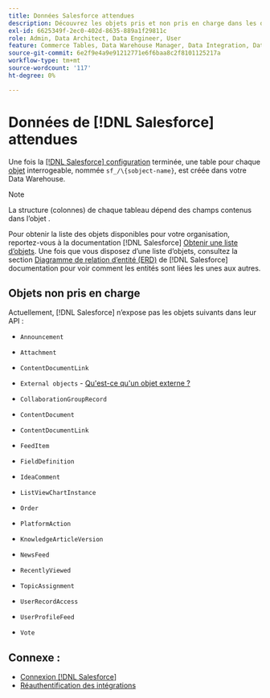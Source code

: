 ```yaml
---
title: Données Salesforce attendues
description: Découvrez les objets pris et non pris en charge dans les données Salesforce.
exl-id: 6625349f-2ec0-402d-8635-889a1f29811c
role: Admin, Data Architect, Data Engineer, User
feature: Commerce Tables, Data Warehouse Manager, Data Integration, Data Import/Export
source-git-commit: 6e2f9e4a9e91212771e6f6baa8c2f8101125217a
workflow-type: tm+mt
source-wordcount: '117'
ht-degree: 0%

---
```


# Données de [!DNL Salesforce] attendues

Une fois la [[!DNL Salesforce] configuration](../integrations/salesforce.md) terminée, une table pour chaque [objet](https://developer.salesforce.com/docs/atlas.en-us.object_reference.meta/object_reference/sforce_api_objects_concepts.htm) interrogeable, nommée `sf_/\{sobject-name}`, est créée dans votre Data Warehouse.

>[!NOTE]
>
>La structure (colonnes) de chaque tableau dépend des champs contenus dans l’objet .

Pour obtenir la liste des objets disponibles pour votre organisation, reportez-vous à la documentation [!DNL Salesforce] [Obtenir une liste d’objets](https://developer.salesforce.com/docs/atlas.en-us.api_rest.meta/api_rest/dome_describeGlobal.htm). Une fois que vous disposez d’une liste d’objets, consultez la section [Diagramme de relation d’entité (ERD)](https://developer.salesforce.com/docs/atlas.en-us.object_reference.meta/object_reference/sforce_api_erd_knowledge.htm) de [!DNL Salesforce] documentation pour voir comment les entités sont liées les unes aux autres.

## Objets non pris en charge

Actuellement, [!DNL Salesforce] n’expose pas les objets suivants dans leur API :

* `Announcement`
* `Attachment`
* `ContentDocumentLink`
* `External objects` - [Qu&#39;est-ce qu&#39;un objet externe ?](https://developer.salesforce.com/docs/atlas.en-us.object_reference.meta/object_reference/sforce_api_objects_external_objects.htm)
* `CollaborationGroupRecord`
* `ContentDocument`
* `ContentDocumentLink`
* `FeedItem`
* `FieldDefinition`
* `IdeaComment`
* `ListViewChartInstance`
* `Order`
* `PlatformAction`

* `KnowledgeArticleVersion`
* `NewsFeed`
* `RecentlyViewed`
* `TopicAssignment`
* `UserRecordAccess`
* `UserProfileFeed`
* `Vote`

## Connexe :

* [Connexion  [!DNL Salesforce]](../integrations/salesforce.md)
* [Réauthentification des intégrations](https://experienceleague.adobe.com/docs/commerce-knowledge-base/kb/how-to/mbi-reauthenticating-integrations.html?lang=fr)
